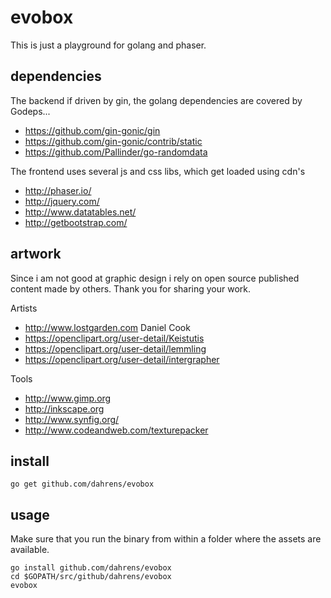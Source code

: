 evobox
======

This is just a playground for golang and phaser.

dependencies
------------

The backend if driven by gin, the golang dependencies are covered by Godeps...

* https://github.com/gin-gonic/gin
* https://github.com/gin-gonic/contrib/static
* https://github.com/Pallinder/go-randomdata

The frontend uses several js and css libs, which get loaded using cdn's

* http://phaser.io/
* http://jquery.com/
* http://www.datatables.net/
* http://getbootstrap.com/

artwork
-------

Since i am not good at graphic design i rely on open source published content
made by others. Thank you for sharing your work.

Artists

  * http://www.lostgarden.com Daniel Cook
  * https://openclipart.org/user-detail/Keistutis
  * https://openclipart.org/user-detail/lemmling
  * https://openclipart.org/user-detail/intergrapher

Tools

* http://www.gimp.org
* http://inkscape.org
* http://www.synfig.org/
* http://www.codeandweb.com/texturepacker

install
-------

```
go get github.com/dahrens/evobox
```

usage
-----

Make sure that you run the binary from within a folder where the assets are available.

```
go install github.com/dahrens/evobox
cd $GOPATH/src/github/dahrens/evobox
evobox
```

